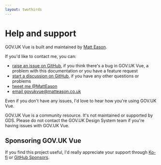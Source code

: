 ```yaml
---
layout: twothirds
---
```


# Help and support

GOV.UK Vue is built and maintained by [Matt Eason](https://github.com/matteason).

If you'd like to contact me, you can:

- [raise an issue on GitHub](https://github.com/govuk-vue/govuk-vue/issues), if you think there's a bug in GOV.UK Vue, a problem with this documentation or you have a feature request
- [start a discussion on GitHub](https://github.com/govuk-vue/govuk-vue/discussions), if you have any other questions or problems
- [tweet me @MattEason](https://twitter.com/matteason)
- [email govukvue@matteason.co.uk](mailto:govukvue@matteason.co.uk)

Even if you don't have any issues, I'd love to hear how you're using GOV.UK Vue.

GOV.UK Vue is a community resource. It's not maintained or supported by GDS. Please do not contact the GOV.UK Design System team if you're having issues with GOV.UK Vue.

## Sponsoring GOV.UK Vue
If you find this project useful, I'd really appreciate your support through [Ko-fi](https://ko-fi.com/matteason) or
[GitHub Sponsors](https://github.com/sponsors/govuk-vue).